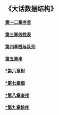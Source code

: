 ## 《大话数据结构》

#### [第一二章序言](index.md)
#### [第三章线性表](list.md)
#### [第四章栈与队列](stack&queue.md)
#### [第五章串](string.md)
#### [*第六章树](tree.md)
#### [*第七章图](graph.md)
#### [*第八章查找](search.md)
#### [*第九章排序](sort.md)
